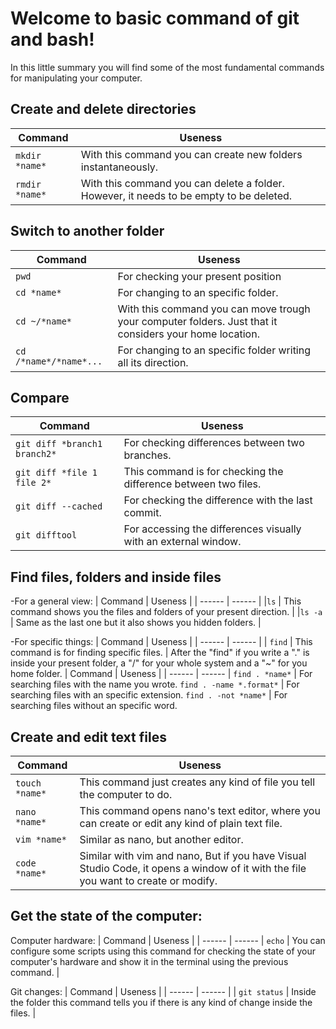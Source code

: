 # Welcome to basic command of git and bash!
In this little summary you will find some of the most fundamental commands for manipulating your computer.

## Create and delete directories
| Command | Useness |
| ------ | ------ |
```mkdir *name*``` | With this command you can create new folders instantaneously.
```rmdir *name*``` | With this command you can delete a folder. However, it needs to be empty to be deleted.
 
## Switch to another folder
| Command | Useness |
| ------ | ------ |
```pwd``` | For checking your present position
```cd *name*``` | For changing to an specific folder.
```cd ~/*name*``` | With this command you can move trough your computer folders. Just that it considers your home location.
```cd /*name*/*name*...``` | For changing to an specific folder writing all its direction.   

## Compare
| Command | Useness |
| ------ | ------ |
```git diff *branch1 branch2*``` | For checking differences between two branches.
```git diff *file 1 file 2*``` | This command is for checking the difference between two files.
```git diff --cached``` | For checking the difference with the last commit.
```git difftool``` | For accessing the differences visually with an external window.
 

## Find files, folders and inside files
-For a general view:
| Command | Useness |
| ------ | ------ |
|```ls``` | This command shows you the files and folders of your present direction. |
|```ls -a``` | Same as the last one but it also shows you hidden folders. |

-For specific things:
| Command | Useness | 
| ------ | ------ |
| ```find``` | This command is for finding specific files. |
After the "find" if you write a "." is inside your present folder, a "/" for your whole system and a "~" for you home folder.
| Command | Useness |
| ------ | ------ |
```find . *name*``` | For searching files with the name you wrote.
```find . -name *.format*``` | For searching files with an specific extension.
```find . -not *name*``` | For searching files without an specific word. 

## Create and edit text files
| Command | Useness |
| ------ | ------ |
```touch *name*``` | This command just creates any kind of file you tell the computer to do.
```nano *name*``` | This command opens nano's text editor, where you can create or edit any kind of plain text file.
```vim *name*``` | Similar as nano, but another editor.
```code *name*```| Similar with vim and nano, But if you have Visual Studio Code, it opens a window of it with the file you want to create or modify.

## Get the state of the computer:
Computer hardware:
| Command | Useness |
| ------ | ------ |
```echo``` | You can configure some scripts using this command for checking the state of your computer's hardware and show it in the terminal using the previous command. |

Git changes:
| Command | Useness |
| ------ | ------ |
| ```git status``` | Inside the folder this command tells you if there is any kind of change inside the files. |